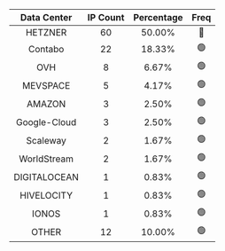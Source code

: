 | Data Center | IP Count | Percentage | Freq |
|:------------:|:--------:|:-----------:|:-----:|
| HETZNER | 60 | 50.00% | 🔴 |
| Contabo | 22 | 18.33% | 🟢 |
| OVH | 8 | 6.67% | 🟢 |
| MEVSPACE | 5 | 4.17% | 🟢 |
| AMAZON | 3 | 2.50% | 🟢 |
| Google-Cloud | 3 | 2.50% | 🟢 |
| Scaleway | 2 | 1.67% | 🟢 |
| WorldStream | 2 | 1.67% | 🟢 |
| DIGITALOCEAN | 1 | 0.83% | 🟢 |
| HIVELOCITY | 1 | 0.83% | 🟢 |
| IONOS | 1 | 0.83% | 🟢 |
| OTHER | 12 | 10.00% | 🟢 |